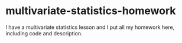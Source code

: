 # multivariate-statistics-homework
I have a multivariate statistics lesson and I put all my homework here, including code and description.
